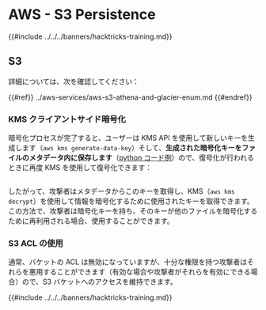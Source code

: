 # AWS - S3 Persistence

{{#include ../../../banners/hacktricks-training.md}}

## S3

詳細については、次を確認してください：

{{#ref}}
../aws-services/aws-s3-athena-and-glacier-enum.md
{{#endref}}

### KMS クライアントサイド暗号化

暗号化プロセスが完了すると、ユーザーは KMS API を使用して新しいキーを生成します（`aws kms generate-data-key`）そして、**生成された暗号化キーをファイルのメタデータ内に保存します**（[python コード例](https://aioboto3.readthedocs.io/en/latest/cse.html#how-it-works-kms-managed-keys)）ので、復号化が行われるときに再度 KMS を使用して復号化できます：

<figure><img src="../../../images/image (226).png" alt=""><figcaption></figcaption></figure>

したがって、攻撃者はメタデータからこのキーを取得し、KMS（`aws kms decrypt`）を使用して情報を暗号化するために使用されたキーを取得できます。この方法で、攻撃者は暗号化キーを持ち、そのキーが他のファイルを暗号化するために再利用される場合、使用することができます。

### S3 ACL の使用

通常、バケットの ACL は無効になっていますが、十分な権限を持つ攻撃者はそれらを悪用することができます（有効な場合や攻撃者がそれらを有効にできる場合）ので、S3 バケットへのアクセスを維持できます。

{{#include ../../../banners/hacktricks-training.md}}
